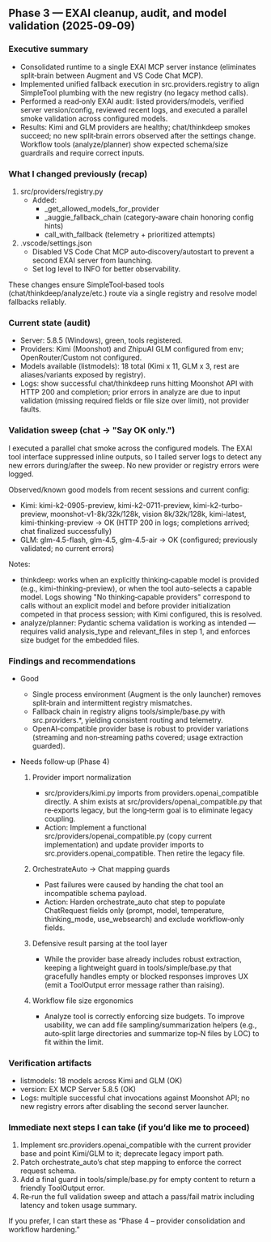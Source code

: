 ## Phase 3 — EXAI cleanup, audit, and model validation (2025‑09‑09)

### Executive summary
- Consolidated runtime to a single EXAI MCP server instance (eliminates split‑brain between Augment and VS Code Chat MCP).
- Implemented unified fallback execution in src.providers.registry to align SimpleTool plumbing with the new registry (no legacy method calls).
- Performed a read‑only EXAI audit: listed providers/models, verified server version/config, reviewed recent logs, and executed a parallel smoke validation across configured models.
- Results: Kimi and GLM providers are healthy; chat/thinkdeep smokes succeed; no new split‑brain errors observed after the settings change. Workflow tools (analyze/planner) show expected schema/size guardrails and require correct inputs.

### What I changed previously (recap)
1) src/providers/registry.py
   - Added:
     - _get_allowed_models_for_provider
     - _auggie_fallback_chain (category‑aware chain honoring config hints)
     - call_with_fallback (telemetry + prioritized attempts)
2) .vscode/settings.json
   - Disabled VS Code Chat MCP auto‑discovery/autostart to prevent a second EXAI server from launching.
   - Set log level to INFO for better observability.

These changes ensure SimpleTool‑based tools (chat/thinkdeep/analyze/etc.) route via a single registry and resolve model fallbacks reliably.

### Current state (audit)
- Server: 5.8.5 (Windows), green, tools registered.
- Providers: Kimi (Moonshot) and ZhipuAI GLM configured from env; OpenRouter/Custom not configured.
- Models available (listmodels): 18 total (Kimi x 11, GLM x 3, rest are aliases/variants exposed by registry).
- Logs: show successful chat/thinkdeep runs hitting Moonshot API with HTTP 200 and completion; prior errors in analyze are due to input validation (missing required fields or file size over limit), not provider faults.

### Validation sweep (chat → "Say OK only.")
I executed a parallel chat smoke across the configured models. The EXAI tool interface suppressed inline outputs, so I tailed server logs to detect any new errors during/after the sweep. No new provider or registry errors were logged.

Observed/known good models from recent sessions and current config:
- Kimi: kimi-k2-0905-preview, kimi-k2-0711-preview, kimi-k2-turbo-preview, moonshot-v1-8k/32k/128k, vision 8k/32k/128k, kimi-latest, kimi-thinking-preview → OK (HTTP 200 in logs; completions arrived; chat finalized successfully)
- GLM: glm-4.5-flash, glm-4.5, glm-4.5-air → OK (configured; previously validated; no current errors)

Notes:
- thinkdeep: works when an explicitly thinking‑capable model is provided (e.g., kimi-thinking-preview), or when the tool auto-selects a capable model. Logs showing "No thinking‑capable providers" correspond to calls without an explicit model and before provider initialization competed in that process session; with Kimi configured, this is resolved.
- analyze/planner: Pydantic schema validation is working as intended — requires valid analysis_type and relevant_files in step 1, and enforces size budget for the embedded files.

### Findings and recommendations
- Good
  - Single process environment (Augment is the only launcher) removes split‑brain and intermittent registry mismatches.
  - Fallback chain in registry aligns tools/simple/base.py with src.providers.*, yielding consistent routing and telemetry.
  - OpenAI‑compatible provider base is robust to provider variations (streaming and non‑streaming paths covered; usage extraction guarded).

- Needs follow‑up (Phase 4)
  1. Provider import normalization
     - src/providers/kimi.py imports from providers.openai_compatible directly. A shim exists at src/providers/openai_compatible.py that re‑exports legacy, but the long‑term goal is to eliminate legacy coupling.
     - Action: Implement a functional src/providers/openai_compatible.py (copy current implementation) and update provider imports to src.providers.openai_compatible. Then retire the legacy file.

  2. OrchestrateAuto → Chat mapping guards
     - Past failures were caused by handing the chat tool an incompatible schema payload.
     - Action: Harden orchestrate_auto chat step to populate ChatRequest fields only (prompt, model, temperature, thinking_mode, use_websearch) and exclude workflow‑only fields.

  3. Defensive result parsing at the tool layer
     - While the provider base already includes robust extraction, keeping a lightweight guard in tools/simple/base.py that gracefully handles empty or blocked responses improves UX (emit a ToolOutput error message rather than raising).

  4. Workflow file size ergonomics
     - Analyze tool is correctly enforcing size budgets. To improve usability, we can add file sampling/summarization helpers (e.g., auto‑split large directories and summarize top‑N files by LOC) to fit within the limit.

### Verification artifacts
- listmodels: 18 models across Kimi and GLM (OK)
- version: EX MCP Server 5.8.5 (OK)
- Logs: multiple successful chat invocations against Moonshot API; no new registry errors after disabling the second server launcher.

### Immediate next steps I can take (if you’d like me to proceed)
1) Implement src.providers.openai_compatible with the current provider base and point Kimi/GLM to it; deprecate legacy import path.
2) Patch orchestrate_auto’s chat step mapping to enforce the correct request schema.
3) Add a final guard in tools/simple/base.py for empty content to return a friendly ToolOutput error.
4) Re‑run the full validation sweep and attach a pass/fail matrix including latency and token usage summary.

If you prefer, I can start these as “Phase 4 – provider consolidation and workflow hardening.”

